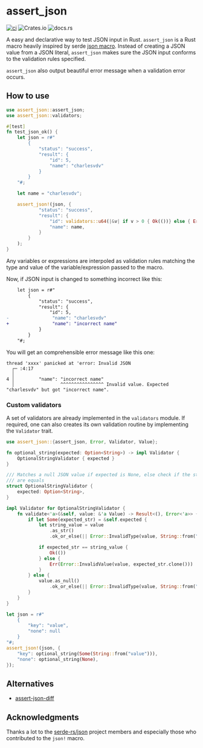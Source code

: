 # assert_json

[![ci](https://github.com/charlesvdv/assert_json/actions/workflows/ci.yml/badge.svg)](https://github.com/charlesvdv/assert_json/actions/workflows/ci.yml)
![Crates.io](https://img.shields.io/crates/v/assert_json)
![docs.rs](https://img.shields.io/docsrs/assert_json)

A easy and declarative way to test JSON input in Rust.
`assert_json` is a Rust macro heavily inspired by serde [json macro](https://docs.serde.rs/serde_json/macro.json.html).
Instead of creating a JSON value from a JSON literal, `assert_json` makes sure
the JSON input conforms to the validation rules specified.

`assert_json` also output beautiful error message when a validation error occurs.

## How to use

```rust
use assert_json::assert_json;
use assert_json::validators;

#[test]
fn test_json_ok() {
    let json = r#"
        {
            "status": "success",
            "result": {
                "id": 5,
                "name": "charlesvdv"
            }
        }
    "#;

    let name = "charlesvdv";

    assert_json!(json, {
            "status": "success",
            "result": {
                "id": validators::u64(|&v| if v > 0 { Ok(())} else { Err(String::from("id should be greater than 0")) }),
                "name": name,
            }
        }
    );
}
```

Any variables or expressions are interpoled as validation rules matching the type and value
of the variable/expression passed to the macro.

Now, if JSON input is changed to something incorrect like this:

```diff
    let json = r#"
        {
            "status": "success",
            "result": {
                "id": 5,
-                "name": "charlesvdv"
+                "name": "incorrect name"
            }
        }
    "#;
```

You will get an comprehensible error message like this one:

```
thread 'xxxx' panicked at 'error: Invalid JSON
  ┌─ :4:17
  │
4 │         "name": "incorrect name"
  │                 ^^^^^^^^^^^^^^^^ Invalid value. Expected "charlesvdv" but got "incorrect name".
```

### Custom validators

A set of validators are already implemented in the `validators` module.
If required, one can also creates its own validation routine by implementing the `Validator` trait.

```rust
use assert_json::{assert_json, Error, Validator, Value};

fn optional_string(expected: Option<String>) -> impl Validator {
    OptionalStringValidator { expected }
}

/// Matches a null JSON value if expected is None, else check if the strings
/// are equals
struct OptionalStringValidator {
    expected: Option<String>,
}

impl Validator for OptionalStringValidator {
    fn validate<'a>(&self, value: &'a Value) -> Result<(), Error<'a>> {
        if let Some(expected_str) = &self.expected {
            let string_value = value
                .as_str()
                .ok_or_else(|| Error::InvalidType(value, String::from("string")))?;

            if expected_str == string_value {
                Ok(())
            } else {
                Err(Error::InvalidValue(value, expected_str.clone()))
            }
        } else {
            value.as_null()
                .ok_or_else(|| Error::InvalidType(value, String::from("null")))
        }
    }
}

let json = r#"
    {
        "key": "value",
        "none": null
    }
"#;
assert_json!(json, {
    "key": optional_string(Some(String::from("value"))),
    "none": optional_string(None),
});
```

## Alternatives

- [assert-json-diff](https://github.com/davidpdrsn/assert-json-diff)


## Acknowledgments

Thanks a lot to the [serde-rs/json](https://github.com/serde-rs/json) project members
and especially those who contributed to the `json!` macro.
